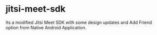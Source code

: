 # jitsi-meet-sdk
Its a modified Jitsi Meet SDK with some design updates and Add Friend option from Native Android Application.
